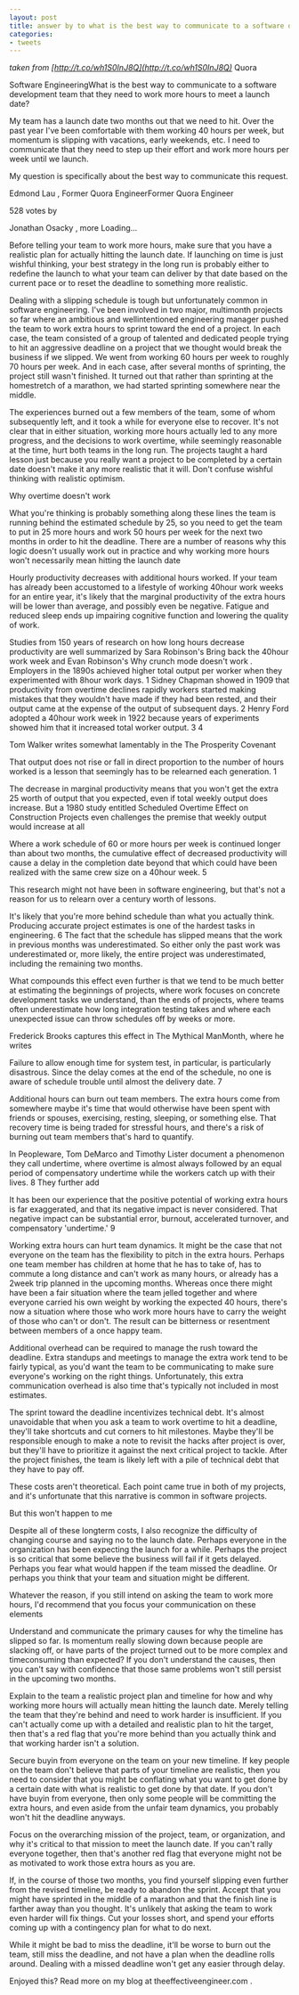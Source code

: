 ```yaml
---
layout: post
title: answer by to what is the best way to communicate to a software development team that they need to work mo
categories:
- tweets
---
```

*taken from [http://t.co/wh1S0InJ8Q](http://t.co/wh1S0InJ8Q)*
Quora

Software EngineeringWhat is the best way to communicate to a software development team that they need to work more hours to meet a launch date?

My team has a launch date two months out that we need to hit. Over the past year I've been comfortable with them working 40 hours per week, but momentum is slipping with vacations, early weekends, etc. I need to communicate that they need to step up their effort and work more hours per week until we launch.

My question is specifically about the best way to communicate this request.

Edmond Lau , Former Quora EngineerFormer Quora Engineer

528 votes by

Jonathan Osacky , more Loading...

 

Before telling your team to work more hours, make sure that you have a realistic plan for actually hitting the launch date. If launching on time is just wishful thinking, your best strategy in the long run is probably either to redefine the launch to what your team can deliver by that date based on the current pace or to reset the deadline to something more realistic.

Dealing with a slipping schedule is tough but unfortunately common in software engineering. I've been involved in two major, multimonth projects so far where an ambitious and wellintentioned engineering manager pushed the team to work extra hours to sprint toward the end of a project. In each case, the team consisted of a group of talented and dedicated people trying to hit an aggressive deadline on a project that we thought would break the business if we slipped. We went from working 60 hours per week to roughly 70 hours per week. And in each case, after several months of sprinting, the project still wasn't finished. It turned out that rather than sprinting at the homestretch of a marathon, we had started sprinting somewhere near the middle.

The experiences burned out a few members of the team, some of whom subsequently left, and it took a while for everyone else to recover. It's not clear that in either situation, working more hours actually led to any more progress, and the decisions to work overtime, while seemingly reasonable at the time, hurt both teams in the long run. The projects taught a hard lesson just because you really want a project to be completed by a certain date doesn't make it any more realistic that it will. Don't confuse wishful thinking with realistic optimism.

Why overtime doesn't work

What you're thinking is probably something along these lines the team is running behind the estimated schedule by 25, so you need to get the team to put in 25 more hours and work 50 hours per week for the next two months in order to hit the deadline. There are a number of reasons why this logic doesn't usually work out in practice and why working more hours won't necessarily mean hitting the launch date

Hourly productivity decreases with additional hours worked. If your team has already been accustomed to a lifestyle of working 40hour work weeks for an entire year, it's likely that the marginal productivity of the extra hours will be lower than average, and possibly even be negative. Fatigue and reduced sleep ends up impairing cognitive function and lowering the quality of work.

Studies from 150 years of research on how long hours decrease productivity are well summarized by Sara Robinson's  Bring back the 40hour work week  and Evan Robinson's  Why crunch mode doesn't work . Employers in the 1890s achieved higher total output per worker when they experimented with 8hour work days. 1 Sidney Chapman showed in 1909 that productivity from overtime declines rapidly workers started making mistakes that they wouldn't have made if they had been rested, and their output came at the expense of the output of subsequent days. 2 Henry Ford adopted a 40hour work week in 1922 because years of experiments showed him that it increased total worker output. 3 4

Tom Walker writes somewhat lamentably in the The Prosperity Covenant

That output does not rise or fall in direct proportion to the number of hours worked is a lesson that seemingly has to be relearned each generation. 1

The decrease in marginal productivity means that you won't get the extra 25 worth of output that you expected, even if total weekly output does increase. But a 1980 study entitled Scheduled Overtime Effect on Construction Projects even challenges the premise that weekly output would increase at all

Where a work schedule of 60 or more hours per week is continued longer than about two months, the cumulative effect of decreased productivity will cause a delay in the completion date beyond that which could have been realized with the same crew size on a 40hour week. 5

This research might not have been in software engineering, but that's not a reason for us to relearn over a century worth of lessons.

It's likely that you're more behind schedule than what you actually think. Producing accurate project estimates is one of the hardest tasks in engineering. 6 The fact that the schedule has slipped means that the work in previous months was underestimated. So either only the past work was underestimated or, more likely, the entire project was underestimated, including the remaining two months.

What compounds this effect even further is that we tend to be much better at estimating the beginnings of projects, where work focuses on concrete development tasks we understand, than the ends of projects, where teams often underestimate how long integration testing takes and where each unexpected issue can throw schedules off by weeks or more.

Frederick Brooks captures this effect in The Mythical ManMonth, where he writes

Failure to allow enough time for system test, in particular, is particularly disastrous. Since the delay comes at the end of the schedule, no one is aware of schedule trouble until almost the delivery date. 7

Additional hours can burn out team members. The extra hours come from somewhere  maybe it's time that would otherwise have been spent with friends or spouses, exercising, resting, sleeping, or something else. That recovery time is being traded for stressful hours, and there's a risk of burning out team members that's hard to quantify.

In Peopleware, Tom DeMarco and Timothy Lister document a phenomenon they call undertime, where overtime is almost always followed by an equal period of compensatory undertime while the workers catch up with their lives. 8 They further add

It has been our experience that the positive potential of working extra hours is far exaggerated, and that its negative impact is never considered. That negative impact can be substantial error, burnout, accelerated turnover, and compensatory 'undertime.' 9

Working extra hours can hurt team dynamics. It might be the case that not everyone on the team has the flexibility to pitch in the extra hours. Perhaps one team member has children at home that he has to take of, has to commute a long distance and can't work as many hours, or already has a 2week trip planned in the upcoming months. Whereas once there might have been a fair situation where the team jelled together and where everyone carried his own weight by working the expected 40 hours, there's now a situation where those who work more hours have to carry the weight of those who can't or don't. The result can be bitterness or resentment between members of a once happy team.

Additional overhead can be required to manage the rush toward the deadline. Extra standups and meetings to manage the extra work tend to be fairly typical, as you'd want the team to be communicating to make sure everyone's working on the right things. Unfortunately, this extra communication overhead is also time that's typically not included in most estimates.

The sprint toward the deadline incentivizes technical debt. It's almost unavoidable that when you ask a team to work overtime to hit a deadline, they'll take shortcuts and cut corners to hit milestones. Maybe they'll be responsible enough to make a note to revisit the hacks after project is over, but they'll have to prioritize it against the next critical project to tackle. After the project finishes, the team is likely left with a pile of technical debt that they have to pay off.

These costs aren't theoretical. Each point came true in both of my projects, and it's unfortunate that this narrative is common in software projects.

But this won't happen to me

Despite all of these longterm costs, I also recognize the difficulty of changing course and saying no to the launch date. Perhaps everyone in the organization has been expecting the launch for a while. Perhaps the project is so critical that some believe the business will fail if it gets delayed. Perhaps you fear what would happen if the team missed the deadline. Or perhaps you think that your team and situation might be different.

Whatever the reason, if you still intend on asking the team to work more hours, I'd recommend that you focus your communication on these elements

Understand and communicate the primary causes for why the timeline has slipped so far. Is momentum really slowing down because people are slacking off, or have parts of the project turned out to be more complex and timeconsuming than expected? If you don't understand the causes, then you can't say with confidence that those same problems won't still persist in the upcoming two months.

Explain to the team a realistic project plan and timeline for how and why working more hours will actually mean hitting the launch date. Merely telling the team that they're behind and need to work harder is insufficient. If you can't actually come up with a detailed and realistic plan to hit the target, then that's a red flag that you're more behind than you actually think and that working harder isn't a solution.

Secure buyin from everyone on the team on your new timeline. If key people on the team don't believe that parts of your timeline are realistic, then you need to consider that you might be conflating what you want to get done by a certain date with what is realistic to get done by that date. If you don't have buyin from everyone, then only some people will be committing the extra hours, and even aside from the unfair team dynamics, you probably won't hit the deadline anyways.

Focus on the overarching mission of the project, team, or organization, and why it's critical to that mission to meet the launch date. If you can't rally everyone together, then that's another red flag that everyone might not be as motivated to work those extra hours as you are.

If, in the course of those two months, you find yourself slipping even further from the revised timeline, be ready to abandon the sprint. Accept that you might have sprinted in the middle of a marathon and that the finish line is farther away than you thought. It's unlikely that asking the team to work even harder will fix things. Cut your losses short, and spend your efforts coming up with a contingency plan for what to do next.

While it might be bad to miss the deadline, it'll be worse to burn out the team, still miss the deadline, and not have a plan when the deadline rolls around. Dealing with a missed deadline won't get any easier through delay.

Enjoyed this? Read more on my blog at theeffectiveengineer.com .

